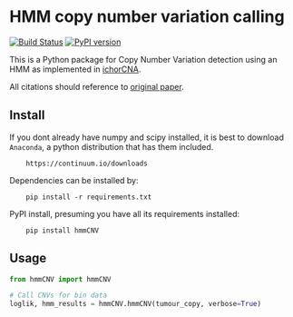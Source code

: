 # HMM copy number variation calling

[![Build Status](https://travis-ci.org/kylessmith/hmmCNV.svg?branch=master)](https://travis-ci.org/kylessmith/hmmCNV) [![PyPI version](https://badge.fury.io/py/hmmCNV.svg)](https://badge.fury.io/py/hmmCNV)

This is a Python package for Copy Number Variation
detection using an HMM as implemented in [ichorCNA][code].

All citations should reference to [original paper][paper].

## Install

If you dont already have numpy and scipy installed, it is best to download
`Anaconda`, a python distribution that has them included.  
```
    https://continuum.io/downloads
```

Dependencies can be installed by:

```
    pip install -r requirements.txt
```

PyPI install, presuming you have all its requirements installed:
```
    pip install hmmCNV
```

## Usage

```python
from hmmCNV import hmmCNV

# Call CNVs for bin data
loglik, hmm_results = hmmCNV.hmmCNV(tumour_copy, verbose=True)
```

[code]: https://github.com/broadinstitute/ichorCNA
[paper]: https://www.nature.com/articles/s41467-017-00965-y